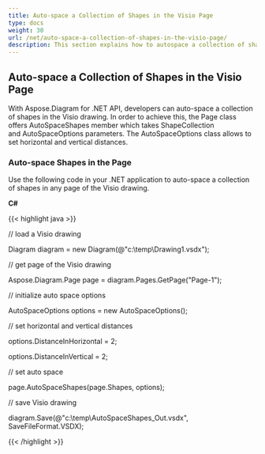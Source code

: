 ```yaml
---
title: Auto-space a Collection of Shapes in the Visio Page
type: docs
weight: 30
url: /net/auto-space-a-collection-of-shapes-in-the-visio-page/
description: This section explains how to autospace a collection of shapes in a visio page with Aspose.Diagram.
---
```


## **Auto-space a Collection of Shapes in the Visio Page**
With Aspose.Diagram for .NET API, developers can auto-space a collection of shapes in the Visio drawing. In order to achieve this, the Page class offers AutoSpaceShapes member which takes ShapeCollection and AutoSpaceOptions parameters. The AutoSpaceOptions class allows to set horizontal and vertical distances.
### **Auto-space Shapes in the Page**
Use the following code in your .NET application to auto-space a collection of shapes in any page of the Visio drawing.

**C#**

{{< highlight java >}}

 // load a Visio drawing

Diagram diagram = new Diagram(@"c:\temp\Drawing1.vsdx");

// get page of the Visio drawing

Aspose.Diagram.Page page = diagram.Pages.GetPage("Page-1");

// initialize auto space options

AutoSpaceOptions options = new AutoSpaceOptions();

// set horizontal and vertical distances

options.DistanceInHorizontal = 2;

options.DistanceInVertical = 2;

// set auto space 

page.AutoSpaceShapes(page.Shapes, options);

// save Visio drawing

diagram.Save(@"c:\temp\AutoSpaceShapes_Out.vsdx", SaveFileFormat.VSDX);

{{< /highlight >}}
